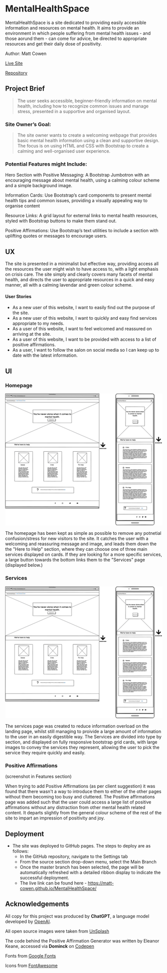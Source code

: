 # MentalHealthSpace

MentalHealthSpace is a site dedicated to providing easily accessible information and resources on mental health.
It aims to provide an environment in which people suffering from mental health issues - and those aorund them - can come for
advice, be directed to appropriate resources and get their daily dose of positivity.

Author: Matt Cowen

[Live Site](https://matt-cowen.github.io/MentalHealthSpace/)

[Repository](https://github.com/Matt-Cowen/MentalHealthSpace)


## Project Brief

>The user seeks accessible, beginner-friendly information on mental health, including how to recognize common issues and manage stress, presented in a supportive and organised layout.

### Site Owner’s Goal:
>The site owner wants to create a welcoming webpage that provides basic mental health information using a clean and supportive design. The focus is on using HTML and CSS with Bootstrap to create a calming and well-organised user experience.

### Potential Features might Include:

Hero Section with Positive Messaging: A Bootstrap Jumbotron with an encouraging message about mental health, using a calming colour scheme and a simple background image. <br>

Information Cards: Use Bootstrap’s card components to present mental health tips and common issues, providing a visually appealing way to organise content <br>

Resource Links: A grid layout for external links to mental health resources, styled with Bootstrap buttons to make them stand out.<br>

Positive Affirmations: Use Bootstrap’s text utilities to include a section with uplifting quotes or messages to encourage users.<br>

## UX

The site is presented in a minimalist but effective way, providing access all the resources the user might wish to have access to, with a light emphasis on crisis care. The site simply and clearly covers many facets of mental health, and directs the user to appropriate resources in a quick and easy manner, all with a calming lavendar and green colour scheme.

#### User Stories

* As a new user of this website, I want to easily find out the purpose of the site.
* As a new user of this website, I want to quickly and easy find services appropriate to my needs.
* As a user of this website, I want to feel welcomed and reassured on arriving at the site.
* As a user of this website, I want to be provided with access to a list of positive affirmations.
* As a user, I want to follow the salon on social media so I can keep up to date with the latest information.


## UI

### Homepage
 ![Homepage Wireframes](/assets/images/MentalHealthSpaceHomepage.png)

 The homepage has been kept as simple as possible to remove any potnetial confusion/stress for new visitors to the site. It catches the user with a welcoming and reassuring message and image, and leads them down the the "Here to Help" section, where they can choose one of three main services displayed on cards. If they are looking for a more specific services, a large button towards the bottom links them to the "Services" page (displayed below.)


### Services
 ![Homepage Wireframes](/assets/images/MentalHealthSpaceHomepage.png)

 The services page was created to reduce information overload on the landing page, whilst still managing to proivide a large amount of information to the user in an easily digestible way. The Services are divided into type by section, and displayed on fully responsive bootstrap grid cards, with large images to convey the services they represent, allowing the user to pick the service they require quickly and easily.


### Positive Affirmations
(screenshot in Features section)

When trying to add Positive Affirmations (as per client suggestion) it was found that there wasn't a way to introduce them to either of the other pages without them becoming too busy and cluttered. The Positive affirmations page was added such that the user could access a large list of positive affirmations without any distraction from other mental health related content. It departs slightly from the general colour scheme of the rest of the site to impart an impression of positivity and joy.


## Deployment

* The site was deployed to GitHub pages. The steps to deploy are as follows:
    * In the GitHub repository, navigate to the Settings tab
    * From the source section drop-down menu, select the Main Branch
    * Once the master branch has been selected, the page will be automatically refreshed with a detailed ribbon display to indicate the successful deployment.
    * The live link can be found here - https://matt-cowen.github.io/MentalHealthSpace/


## Acknowledgements

All copy for this project was produced by  **ChatGPT**, a language model developed by [OpenAI](https://openai.com).

All open source images were taken from [UnSplash](https://unsplash.com/)

The code behind the Positive Affirmation Generator was written by Eleanor Keane, accessed via **Dominck** on [Codepen](https://codepen.io/Tyrantd27)

Fonts from [Google Fonts](https://fonts.google.com/)

Icons from [FontAwesome](https://fontawesome.com/)




